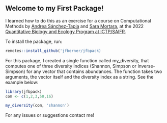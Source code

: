 ## Welcome to my First Package! 

I learned how to do this as an exercise for a course on Computational Methods by [Andrea Sánchez-Tapia](https://orcid.org/0000-0002-3521-4338) and [Sara Mortara](https://orcid.org/0000-0001-6221-7537), at the 2022 [Quantitative Biology and Ecology Program at ICTP/SAIFR](https://www.ictp-saifr.org/qbioprogram/).

To install the package, run:
``` r
remotes::install_github('jfberner/jfbpack)
```
For this package, I created a single function called my_diversity, that computes one of three diversity indices (Shannon, Simpson or Inverse-Simpson) for any vector that contains abundances. The function takes two arguments, the vector itself and the diversity index as a string. See the example below:

``` r
library(jfbpack)
com <- c(1,2,3,50,16)

my_diversity(com, 'shannon')
```

For any issues or suggestions contact me!
